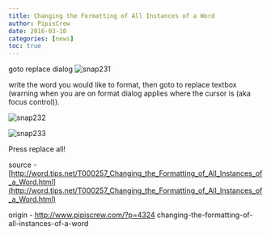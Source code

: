 ```yaml
---
title: Changing the Formatting of All Instances of a Word
author: PipisCrew
date: 2016-03-10
categories: [news]
toc: true
---
```


goto replace dialog 
![snap231](https://www.pipiscrew.com/wp-content/uploads/2016/03/snap231.png)

write the word you would like to format, then goto to replace textbox (warning when you are on format dialog applies where the cursor is (aka focus control)). 

![snap232](https://www.pipiscrew.com/wp-content/uploads/2016/03/snap232.png)

![snap233](https://www.pipiscrew.com/wp-content/uploads/2016/03/snap233.png)

Press replace all!

source - [http://word.tips.net/T000257_Changing_the_Formatting_of_All_Instances_of_a_Word.html](http://word.tips.net/T000257_Changing_the_Formatting_of_All_Instances_of_a_Word.html)

origin - http://www.pipiscrew.com/?p=4324 changing-the-formatting-of-all-instances-of-a-word